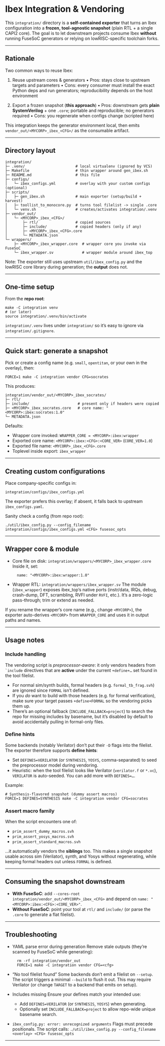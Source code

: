 # Ibex Integration & Vendoring

This `integration/` directory is a **self-contained exporter** that turns an Ibex configuration into a **frozen, tool-agnostic snapshot** (plain RTL + a single CAPI2 core). The goal is to let downstream projects consume Ibex **without** running FuseSoC generators or relying on lowRISC-specific toolchain forks.

---

## Rationale

Two common ways to reuse Ibex:

1. Reuse upstream cores & generators
   • Pros: stays close to upstream targets and parameters
   • Cons: every consumer must install the exact Python deps and run generators; reproducibility depends on the host environment

2. Export a frozen snapshot (**this approach**)
   • Pros: downstream gets **plain SystemVerilog** + one `.core`; portable and reproducible; no generators required
   • Cons: you regenerate when configs change (scripted here)

This integration keeps the generator environment local, then emits `vendor_out/<MYCORP>_ibex_<CFG>/` as the consumable artifact.

---

## Directory layout

    integration/
    ├─ .venv/                       # local virtualenv (ignored by VCS)
    ├─ Makefile                     # thin wrapper around gen_ibex.sh
    ├─ README.md                    # this file
    ├─ configs/
    │   └─ ibex_configs.yml         # overlay with your custom configs (optional)
    ├─ scripts/
    │   ├─ gen_ibex.sh              # main exporter (setup/build + harvest)
    │   ├─ toollist_to_monocore.py  # turns tool filelist -> single .core
    │   └─ venv.sh                  # creates/activates integration/.venv
    ├─ vendor_out/
    │   └─ <MYCORP>_ibex_<CFG>/
    │       ├─ rtl/                 # copied sources
    │       ├─ include/             # copied headers (only if any)
    │       ├─ <MYCORP>_ibex_<CFG>.core
    │       └─ METADATA.json
    └─ wrappers/
        ├─ <MYCORP>_ibex_wrapper.core  # wrapper core you invoke via FuseSoC
        └─ ibex_wrapper.sv             # wrapper module around ibex_top

Note: The exporter still uses upstream `util/ibex_config.py` and the lowRISC core library during generation; the **output** does not.

---

## One-time setup

From the **repo root**:

    make -C integration venv
    # (or later)
    source integration/.venv/bin/activate

`integration/.venv` lives under `integration/` so it’s easy to ignore via `integration/.gitignore`.

---

## Quick start: generate a snapshot

Pick or create a config name (e.g. `small`, `opentitan`, or your own in the overlay), then:

    FORCE=1 make -C integration vendor CFG=socrates

This produces:

    integration/vendor_out/<MYCORP>_ibex_socrates/
    ├─ rtl/
    ├─ include/                      # present only if headers were copied
    ├─ <MYCORP>_ibex_socrates.core   # core name: "<MYCORP>:ibex:socrates:1.0"
    └─ METADATA.json

Defaults:
- Wrapper core invoked: `WRAPPER_CORE = <MYCORP>:ibex:wrapper`
- Exported core name: `<MYCORP>:ibex:<CFG>:<CORE_VER>` (`CORE_VER=1.0`)
- Exported file name: `<MYCORP>_ibex_<CFG>.core`
- Toplevel inside export: `ibex_wrapper`

---

## Creating custom configurations

Place company-specific configs in:

    integration/configs/ibex_configs.yml

The exporter prefers this overlay; if absent, it falls back to upstream `ibex_configs.yaml`.

Sanity check a config (from repo root):

    ./util/ibex_config.py --config_filename integration/configs/ibex_configs.yml <CFG> fusesoc_opts

---

## Wrapper core & module

- Core file on disk: `integration/wrappers/<MYCORP>_ibex_wrapper.core`
  Inside it, set:

        name: "<MYCORP>:ibex:wrapper:1.0"

- Wrapper RTL: `integration/wrappers/ibex_wrapper.sv`
  The module (`ibex_wrapper`) exposes ibex_top’s native ports (instr/data, IRQs, debug, crash-dump, DFT, scrambling, RVFI under `RVFI`, etc.). It’s a zero-logic pass-through; trim or extend as needed.

If you rename the wrapper’s core name (e.g., change `<MYCORP>`), the exporter auto-derives `<MYCORP>` from `WRAPPER_CORE` and uses it in output paths and names.

---

## Usage notes

### Include handling

The vendoring script is *preprocessor-aware*: it only vendors headers from
`` `include`` directives that are **active** under the current `+define+…` set
found in the tool filelist.

- For normal sim/synth builds, formal headers (e.g. `formal_tb_frag.svh`) are ignored
  since `FORMAL` isn’t defined.
- If you *do* want to build with those headers (e.g. for formal verification),
  make sure your target passes `+define+FORMAL` so the vendoring picks them up.
- There’s an optional fallback (`INCLUDE_FALLBACK=project`) to search the repo
  for missing includes by basename, but it’s disabled by default to avoid
  accidentally pulling in formal-only files.

### Define hints

Some backends (notably Verilator) don’t put their `-D` flags into the filelist.
The exporter therefore supports **define hints**:

- Set `DEFINES=VERILATOR` (or `SYNTHESIS`, `YOSYS`, comma-separated) to seed the
  preprocessor model during vendoring.
- Heuristic: when the tool filelist looks like Verilator (`verilator.f` or `*.vc`),
  `VERILATOR` is auto-seeded. You can add more with `DEFINES=…`.

Example:

    # Synthesis-flavored snapshot (dummy assert macros)
    FORCE=1 DEFINES=SYNTHESIS make -C integration vendor CFG=socrates

### Assert macro family

When the script encounters one of:
- `prim_assert_dummy_macros.svh`
- `prim_assert_yosys_macros.svh`
- `prim_assert_standard_macros.svh`

…it automatically vendors the **siblings** too. This makes a single snapshot usable across
sim (Verilator), synth, and Yosys without regenerating, while keeping formal headers out
unless `FORMAL` is defined.

---

## Consuming the snapshot downstream

- **With FuseSoC**: add `--cores-root integration/vendor_out/<MYCORP>_ibex_<CFG>` and depend on
  `name: "<MYCORP>:ibex:<CFG>:<CORE_VER>"`.
- **Without FuseSoC**: point your tool at `rtl/` and `include/` (or parse the `.core` to generate a flat filelist).

---

## Troubleshooting

- YAML parse error during generation
  Remove stale outputs (they’re scanned by FuseSoC while generating):

        rm -rf integration/vendor_out
        FORCE=1 make -C integration vendor CFG=<cfg>

- “No tool filelist found”
  Some backends don’t emit a filelist on `--setup`. The script triggers a minimal `--build`
  to flush it out. This may require Verilator (or change `TARGET` to a backend that emits on setup).

- Includes missing
  Ensure your defines match your intended use:
  - Add `DEFINES=VERILATOR` (or `SYNTHESIS`, `YOSYS`) when generating.
  - Optionally set `INCLUDE_FALLBACK=project` to allow repo-wide unique basename search.

- `ibex_config.py: error: unrecognized arguments`
  Flags must precede positionals. The script calls:
  `./util/ibex_config.py --config_filename <overlay> <CFG> fusesoc_opts`

---
